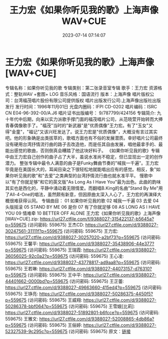 ﻿---
title: 王力宏《如果你听见我的歌》上海声像WAV+CUE
date: 2023-07-14 07:14:07
categories: WAV车载音乐、镜像
tags: 华语中文
---
# 王力宏《如果你听见我的歌》上海声像[WAV+CUE]

专辑名称：如果你听见我的歌
专辑类别：第二张录音室专辑
歌手：王力宏
资源格式：整轨WAV +套图+ LOG
音乐风格：国语流行
版本：上海声像
唱片版权公司：台湾福茂唱片股份有限公司提供版权
唱片出版发行公司:上海声像出版社出版发行
发行时间：1996年11月01日
光盘内圈码：IFPI CD-0202
唱片编码：ISRC CN E04-96-392-00/A.J6
唱片证书出版编号： 9/787799/424156
专辑简介:
九十年代中后期，向来以实力派歌手撑门面的福茂唱片公司，从范晓萱开始转而大捧青春偶像歌手了。"福茂"当时的"新武器"是"优质偶像"王力宏。有了"玉女"又得"金童"，"福记"又该兴旺发达了。说王力宏是"优质偶像"，大概没有言过其实吧。他的形象确是出类拔萃的，歌唱方面也有不俗的发展潜质。幸好唱片公司最终没有硬用台湾抒情流行曲的路子去改造他，而是任其自由发展，唱他最拿手的、最能出感觉的歌曲，否则倒真会糟踏了他这块好料子。
《如果你听见我的歌》专辑中由王力宏自己创作的曲子占了大半，虽说水准尚不稳定，但已显现出一定的创作潜力。
整张专辑中最令人满意的曲子是Funky舞曲节奏的"喊我一千遍"。王力宏毕竟是在美国长大的，耳闻目染之下很轻松地就能唱出应有的感觉。相反，象"如果你听见我的歌"和"去爱"之类典型的台湾抒情流行曲也就水准平平。
慢歌中以"有了你就足够"和它的英文版"As Long As I Have
You"最为出色。此曲的韵味其实也是西化的，平静中涌动着无限情爱。而翻唱B.King的名曲"Stand By
Me"用了All-4-One的唱法，虽然颇有新意，但因原曲太深入人心了，王力宏的再演绎大概很难获得认同。
专辑曲目：
01 如果你听见我的歌
02 喊我一千遍
03 去爱
04 头版摇滚
05 STAND BY ME
06 是你
07 有了你就足够
08 AS LONG AS I HAVE YOU
09 情难牵
10 BETTER OFF ALONE
王力宏《如果你听见我的歌》上海声像[WAV+CUE].zip: https://url27.ctfile.com/f/9388027-315422137-b5645a?p=559675
(访问密码: 559675)
王杰CD: https://url27.ctfile.com/d/9388027-30247561-31111f?p=559675
(访问密码: 559675)
王力宏: https://url27.ctfile.com/d/9388027-30257020-a2bf73?p=559675
(访问密码: 559675)
王馨平: https://url27.ctfile.com/d/9388027-35438906-44e377?p=559675
(访问密码: 559675)
王瑞霞: https://url27.ctfile.com/d/9388027-36056025-92c0a2?p=559675
(访问密码: 559675)
王心凌: https://url27.ctfile.com/d/9388027-43778817-ad9aa8?p=559675
(访问密码: 559675)
王若琳: https://url27.ctfile.com/d/9388027-44073157-d76310?p=559675
(访问密码: 559675)
王中平: https://url27.ctfile.com/d/9388027-44401662-0000bd?p=559675
(访问密码: 559675)
王芷蕾: https://url27.ctfile.com/d/9388027-49663660-415ed4?p=559675
(访问密码: 559675)
王铮亮: https://url27.ctfile.com/d/9388027-50286375-4450f5?p=559675
(访问密码: 559675)
王威翔: https://url27.ctfile.com/d/9388027-50286378-bbf064?p=559675
(访问密码: 559675)
王雪娥[比莉]: https://url27.ctfile.com/d/9388027-51892801-b6fcce?p=559675
(访问密码: 559675)
王雅文: https://url27.ctfile.com/d/9388027-52008865-4db86a?p=559675
(访问密码: 559675)
王俪婷: https://url27.ctfile.com/d/9388027-52327539-9c295c?p=559675
(访问密码: 559675)
原文：[链接](https://blog.sina.com.cn/s/blog_1647c7e76010312p1.html)